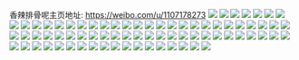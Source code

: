 香辣排骨呢主页地址: https://weibo.com/u/1107178273 
![](https://wx4.sinaimg.cn/mw2000/41fe3321gy1h9hbgnwp7aj20u01gwtm2.jpg) 
![](https://wx4.sinaimg.cn/mw2000/41fe3321gy1h9hbgotrygj20u01hjdst.jpg) 
![](https://wx4.sinaimg.cn/mw2000/41fe3321gy1h9hbgoh0b5j20u01grgzb.jpg) 
![](https://wx4.sinaimg.cn/mw2000/41fe3321gy1h9hbgnfmajj20u01guwu4.jpg) 
![](https://wx4.sinaimg.cn/mw2000/41fe3321gy1h9hbgrewc1j20u01hc4du.jpg) 
![](https://wx4.sinaimg.cn/mw2000/41fe3321gy1h9hbgqytvoj20u01gkwtz.jpg) 
![](https://wx4.sinaimg.cn/mw2000/41fe3321gy1h9hbgq3tfzj20u01hrqg6.jpg) 
![](https://wx4.sinaimg.cn/mw2000/41fe3321gy1h9hbgp7ifwj20u01giwru.jpg) 
![](https://wx4.sinaimg.cn/mw2000/41fe3321gy1h9hbgqk4w1j20u01hd4bq.jpg) 
![](https://wx4.sinaimg.cn/mw2000/41fe3321ly1h9eaigcnsij20u0140jxg.jpg) 
![](https://wx4.sinaimg.cn/mw2000/41fe3321ly1h9eaieq1gxj20sg42znja.jpg) 
![](https://wx4.sinaimg.cn/mw2000/41fe3321ly1h9eaidrcvkj20sg2i0aq5.jpg) 
![](https://wx4.sinaimg.cn/mw2000/41fe3321ly1h9eaigwc9aj20u01g1ws8.jpg) 
![](https://wx4.sinaimg.cn/mw2000/41fe3321ly1h9eahts0npj20sg4737wh.jpg) 
![](https://wx4.sinaimg.cn/mw2000/41fe3321ly1h9c0qyatzoj20u0140jxx.jpg) 
![](https://wx4.sinaimg.cn/mw2000/41fe3321ly1h9c0pw8k7aj20u0190td1.jpg) 
![](https://wx4.sinaimg.cn/mw2000/41fe3321ly1h9c0px2bhij20u0140dle.jpg) 
![](https://wx4.sinaimg.cn/mw2000/41fe3321ly1h9c0pvvkyrj20u01h57ax.jpg) 
![](https://wx4.sinaimg.cn/mw2000/41fe3321ly1h9c0qytxxkj20u01fswkc.jpg) 
![](https://wx4.sinaimg.cn/mw2000/41fe3321ly1h9c0pxl84pj20u01acn79.jpg) 
![](https://wx4.sinaimg.cn/mw2000/41fe3321ly1h9c0psrhz7j20u014079r.jpg) 
![](https://wx4.sinaimg.cn/mw2000/41fe3321ly1h9c0qxizkcj20tp1f2dp7.jpg) 
![](https://wx4.sinaimg.cn/mw2000/41fe3321gy1h8pad69ac4j20u01h6nam.jpg) 
![](https://wx4.sinaimg.cn/mw2000/41fe3321gy1h8pad5uhuvj20u01heqgp.jpg) 
![](https://wx4.sinaimg.cn/mw2000/41fe3321gy1h8k5dz6l2lj20u01hadv0.jpg) 
![](https://wx4.sinaimg.cn/mw2000/41fe3321gy1h8k5dya7ptj20u01hawt7.jpg) 
![](https://wx4.sinaimg.cn/mw2000/41fe3321gy1h8k5dyt7zvj20u01hgh0a.jpg) 
![](https://wx4.sinaimg.cn/mw2000/41fe3321gy1h8k5dzjmebj20u01h8qhw.jpg) 
![](https://wx4.sinaimg.cn/mw2000/41fe3321gy1h8k5e0pm3xj20u01gvduh.jpg) 
![](https://wx4.sinaimg.cn/mw2000/41fe3321gy1h8k5e0bgwgj20u01h4aoi.jpg) 
![](https://wx4.sinaimg.cn/mw2000/41fe3321gy1h8k5e12sgoj20u01hanbq.jpg) 
![](https://wx4.sinaimg.cn/mw2000/41fe3321gy1h8k5dzv8umj20u01howtk.jpg) 
![](https://wx4.sinaimg.cn/mw2000/41fe3321gy1h8k5dxzq7gj20u01hdduj.jpg) 
![](https://wx4.sinaimg.cn/mw2000/41fe3321gy1h8hritt6pij20n00v2n4r.jpg) 
![](https://wx4.sinaimg.cn/mw2000/41fe3321gy1h88kmkgfjwj20u01aqgqa.jpg) 
![](https://wx4.sinaimg.cn/mw2000/41fe3321gy1h88kmk20toj20u00ye42m.jpg) 
![](https://wx4.sinaimg.cn/mw2000/41fe3321gy1h88kmkybtqj20u01c4dk5.jpg) 
![](https://wx4.sinaimg.cn/mw2000/41fe3321gy1h88kmlfirxj20wi0i8jt5.jpg) 
![](https://wx4.sinaimg.cn/mw2000/41fe3321gy1h88kmlu7tmj20wi0ndq5b.jpg) 
![](https://wx4.sinaimg.cn/mw2000/41fe3321gy1h7ppzq773lj20u01h2dve.jpg) 
![](https://wx4.sinaimg.cn/mw2000/41fe3321gy1h7ppzr02guj20u01gvnd2.jpg) 
![](https://wx4.sinaimg.cn/mw2000/41fe3321gy1h7ppzrs8tej20u01gnk5s.jpg) 
![](https://wx4.sinaimg.cn/mw2000/41fe3321gy1h7ppzseq4zj20u01haqiv.jpg) 
![](https://wx4.sinaimg.cn/mw2000/41fe3321gy1h7ho98b5ucj20u01syq6q.jpg) 
![](https://wx4.sinaimg.cn/mw2000/41fe3321gy1h77ch7jd5wj20u01euao5.jpg) 
![](https://wx4.sinaimg.cn/mw2000/41fe3321gy1h767fqsbjlj20u01407ee.jpg) 
![](https://wx4.sinaimg.cn/mw2000/41fe3321gy1h767fzpbfmj20u01400xr.jpg) 
![](https://wx4.sinaimg.cn/mw2000/41fe3321gy1h751w3rb7zj20u00wv0wb.jpg) 
![](https://wx4.sinaimg.cn/mw2000/41fe3321gy1h751w2z57sj20u010h424.jpg) 
![](https://wx4.sinaimg.cn/mw2000/41fe3321gy1h751w5po6hj20wi0rugog.jpg) 
![](https://wx4.sinaimg.cn/mw2000/41fe3321gy1h751w70i5yj20u015lq7j.jpg) 
![](https://wx4.sinaimg.cn/mw2000/41fe3321gy1h751w8ocvsj20u018240h.jpg) 
![](https://wx4.sinaimg.cn/mw2000/41fe3321gy1h744xl3225j20u0140wrn.jpg) 
![](https://wx4.sinaimg.cn/mw2000/41fe3321gy1h744xkpn9yj20u0140n45.jpg) 
![](https://wx4.sinaimg.cn/mw2000/41fe3321gy1h5rn4324jsj20u00u0wkw.jpg) 
![](https://wx4.sinaimg.cn/mw2000/41fe3321gy1h5rn43gj20j20u00u0agd.jpg) 
![](https://wx4.sinaimg.cn/mw2000/41fe3321gy1h5rn4295cfj20u00u0grx.jpg) 
![](https://wx4.sinaimg.cn/mw2000/41fe3321gy1h5rn42p9iuj20u00u0453.jpg) 
![](https://wx4.sinaimg.cn/mw2000/41fe3321gy1h5rn45fqhyj20u00u00zh.jpg) 
![](https://wx4.sinaimg.cn/mw2000/41fe3321gy1h5rn43revhj20u00u07b5.jpg) 
![](https://wx4.sinaimg.cn/mw2000/41fe3321gy1h5kbyoznzcj20u01syq6n.jpg) 
![](https://wx4.sinaimg.cn/mw2000/41fe3321gy1h5g11zbo79j20u0140thp.jpg) 
![](https://wx4.sinaimg.cn/mw2000/41fe3321gy1h5g11y96whj20u014011j.jpg) 
![](https://wx4.sinaimg.cn/mw2000/41fe3321gy1h5g11yk6x3j20u0140aiv.jpg) 
![](https://wx4.sinaimg.cn/mw2000/41fe3321gy1h5g11yzk2nj20u0140dpc.jpg) 
![](https://wx4.sinaimg.cn/mw2000/41fe3321gy1h5a9tm7xwxj20dy0imwfa.jpg) 
![](https://wx4.sinaimg.cn/mw2000/41fe3321gy1h523v3okn1j20u0140wp8.jpg) 
![](https://wx4.sinaimg.cn/mw2000/41fe3321gy1h523v4o3fbj20u0140gwg.jpg) 
![](https://wx4.sinaimg.cn/mw2000/41fe3321gy1h523v480o6j20u0140wpb.jpg) 
![](https://wx4.sinaimg.cn/mw2000/41fe3321gy1h523v6xdh6j20u0140qch.jpg) 
![](https://wx4.sinaimg.cn/mw2000/41fe3321gy1h523v6grsoj20u0140wpf.jpg) 
![](https://wx4.sinaimg.cn/mw2000/41fe3321gy1h523v7f0zpj20u0140gwm.jpg) 
![](https://wx4.sinaimg.cn/mw2000/41fe3321gy1h523v619ehj20u0140n8k.jpg) 
![](https://wx4.sinaimg.cn/mw2000/41fe3321gy1h523v5ch3sj20u0140dqk.jpg) 
![](https://wx4.sinaimg.cn/mw2000/41fe3321gy1h523v7ukwvj20u0140tjt.jpg) 
